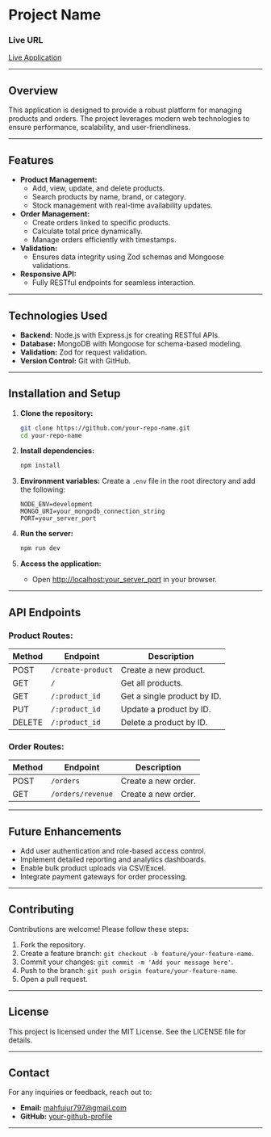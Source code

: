 # Project Name

### Live URL
[Live Application](https://your-live-url-here.com)

---

## Overview
This application is designed to provide a robust platform for managing products and orders. The project leverages modern web technologies to ensure performance, scalability, and user-friendliness.

---

## Features
- **Product Management:**
  - Add, view, update, and delete products.
  - Search products by name, brand, or category.
  - Stock management with real-time availability updates.
- **Order Management:**
  - Create orders linked to specific products.
  - Calculate total price dynamically.
  - Manage orders efficiently with timestamps.
- **Validation:**
  - Ensures data integrity using Zod schemas and Mongoose validations.
- **Responsive API:**
  - Fully RESTful endpoints for seamless interaction.

---

## Technologies Used
- **Backend:** Node.js with Express.js for creating RESTful APIs.
- **Database:** MongoDB with Mongoose for schema-based modeling.
- **Validation:** Zod for request validation.
- **Version Control:** Git with GitHub.

---

## Installation and Setup

1. **Clone the repository:**
   ```bash
   git clone https://github.com/your-repo-name.git
   cd your-repo-name
   ```

2. **Install dependencies:**
   ```bash
   npm install
   ```

3. **Environment variables:**
   Create a `.env` file in the root directory and add the following:
   ```env
   NODE_ENV=development
   MONGO_URI=your_mongodb_connection_string
   PORT=your_server_port
   ```

4. **Run the server:**
   ```bash
   npm run dev
   ```

5. **Access the application:**
   - Open [http://localhost:your_server_port](http://localhost:your_server_port) in your browser.

---

## API Endpoints

### **Product Routes:**
| Method | Endpoint              | Description                     |
|--------|-----------------------|---------------------------------|
| POST   | `/create-product`     | Create a new product.           |
| GET    | `/`                   | Get all products.               |
| GET    | `/:product_id`        | Get a single product by ID.     |
| PUT    | `/:product_id`        | Update a product by ID.         |
| DELETE | `/:product_id`        | Delete a product by ID.         |

### **Order Routes:**
| Method | Endpoint             | Description                |
|--------|----------------------|----------------------------|
| POST   | `/orders`            | Create a new order.        |
| GET    | `/orders/revenue`    | Create a new order.        |

---

## Future Enhancements
- Add user authentication and role-based access control.
- Implement detailed reporting and analytics dashboards.
- Enable bulk product uploads via CSV/Excel.
- Integrate payment gateways for order processing.

---

## Contributing
Contributions are welcome! Please follow these steps:
1. Fork the repository.
2. Create a feature branch: `git checkout -b feature/your-feature-name`.
3. Commit your changes: `git commit -m 'Add your message here'`.
4. Push to the branch: `git push origin feature/your-feature-name`.
5. Open a pull request.

---

## License
This project is licensed under the MIT License. See the LICENSE file for details.

---

## Contact
For any inquiries or feedback, reach out to:
- **Email:** mahfujur797@gmail.com
- **GitHub:** [your-github-profile](https://github.com/mahfujurr)

---


